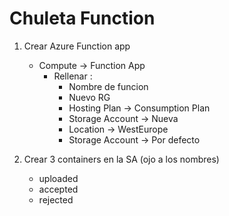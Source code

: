 # Chuleta Function

1. Crear Azure Function app
   * Compute -> Function App 
     * Rellenar :
       * Nombre de funcion
       * Nuevo RG
       * Hosting Plan -> Consumption Plan
       * Storage Account -> Nueva
       * Location -> WestEurope
       * Storage Account -> Por defecto
       
2. Crear 3 containers en la SA (ojo a los nombres)
    * uploaded
    * accepted
    * rejected

